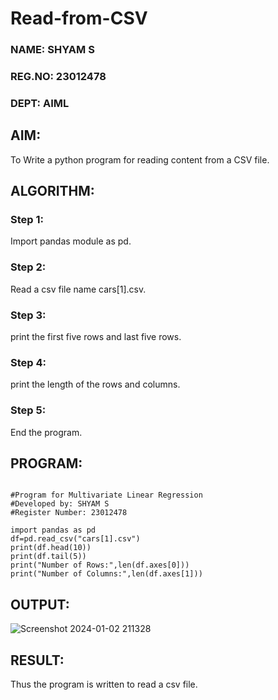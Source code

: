 # Read-from-CSV
### NAME: SHYAM S
### REG.NO: 23012478
### DEPT: AIML
## AIM:
To Write a python program for reading content from a CSV file.

## ALGORITHM:
### Step 1:
Import pandas module as pd.
### Step 2:
Read a csv file name cars[1].csv.
### Step 3:
print the first five rows and last five rows.
### Step 4:
print the length of the rows and columns.
### Step 5:

End the program.

## PROGRAM:
```

#Program for Multivariate Linear Regression
#Developed by: SHYAM S
#Register Number: 23012478

import pandas as pd
df=pd.read_csv("cars[1].csv")
print(df.head(10))
print(df.tail(5))
print("Number of Rows:",len(df.axes[0]))
print("Number of Columns:",len(df.axes[1]))

```


## OUTPUT:

![Screenshot 2024-01-02 211328](https://github.com/SridharShyam/Read-from-CSV/assets/144871368/e3365462-e716-4971-a8ef-d7d30bc29723)

## RESULT:
Thus the program is written to read a csv file.
